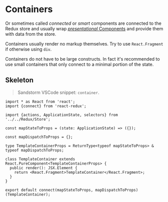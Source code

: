 # Containers

Or sometimes called _connected_ or _smart_ components are connected to the Redux store and usually wrap [_presentational_ Components](Components.md) and provide them with data from the store.

Containers usually render no markup themselves. Try to use `React.Fragment` if otherwise using `div`.

Containers do not have to be large constructs. In fact it's recommended to use small containers that only connect to a minimal portion of the state.

## Skeleton
> Sandstorm VSCode snippet: `container`.

```tsx
import * as React from 'react';
import {connect} from 'react-redux';

import {actions, ApplicationState, selectors} from '../../Redux/Store';

const mapStateToProps = (state: ApplicationState) => ({});

const mapDispatchToProps = {};

type TemplateContainerProps = ReturnType<typeof mapStateToProps> & typeof mapDispatchToProps;

class TemplateContainer extends React.PureComponent<TemplateContainerProps> {
  public render(): JSX.Element {
    return <React.Fragment>TemplateContainer</React.Fragment>;
  }
}

export default connect(mapStateToProps, mapDispatchToProps)(TemplateContainer);
```
